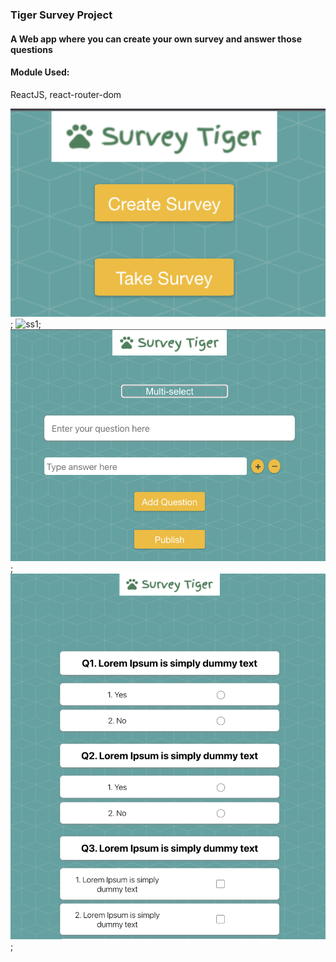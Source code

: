 ### Tiger Survey Project

#### A Web app where you can create your own survey and answer those questions
#### Module Used:
ReactJS, react-router-dom

![ss1](./public/ss1.png);
![ss1](./public/ss2.png);
![ss1](./public/ss3.png);
![ss1](./public/ss.png);